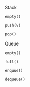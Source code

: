 Stack

    empty()
    
    push(v)
    
    pop()
    
    
Queue

    empty()
    
    full()
    
    enquue()
    
    dequeue()